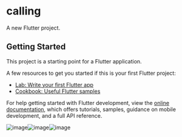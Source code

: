# calling

A new Flutter project.

## Getting Started

This project is a starting point for a Flutter application.

A few resources to get you started if this is your first Flutter project:

- [Lab: Write your first Flutter app](https://docs.flutter.dev/get-started/codelab)
- [Cookbook: Useful Flutter samples](https://docs.flutter.dev/cookbook)

For help getting started with Flutter development, view the
[online documentation](https://docs.flutter.dev/), which offers tutorials,
samples, guidance on mobile development, and a full API reference.

![image](https://user-images.githubusercontent.com/77704981/206946385-97809481-1574-457f-a4fa-a993abd6a2a4.png)![image](https://user-images.githubusercontent.com/77704981/206946223-423250f1-286e-443f-8ddf-3ccd3d14e6f3.png)![image](https://user-images.githubusercontent.com/77704981/206946304-03027065-e7aa-4111-8135-1dd4c3741b91.png)

